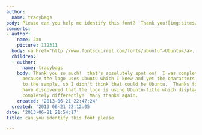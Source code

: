 ```yaml
---
author:
  name: tracybags
body: Please can you help me identify this font?  Thank you![img:sites/default/files/old-images/findmyfont_4546.jpg]
comments:
- author:
    name: Jan
    picture: 112311
  body: <a href="http://www.fontsquirrel.com/fonts/ubuntu">Ubuntu</a>.
  children:
  - author:
      name: tracybags
    body: Thank you so much!  that's absolutely spot on!  I was completely confused
      because the logo uses Ubuntu which I knew and yet the characters are very different
      to the sample, so I didn't think that could be Ubuntu.  Thanks to you now, I
      have discovered that the logo is using Ubuntu-title which displays many characters
      completely differently!  Many thanks again.
    created: '2013-06-21 22:47:24'
  created: '2013-06-21 22:12:05'
date: '2013-06-21 21:54:17'
title: can you identify this font please

---
```

